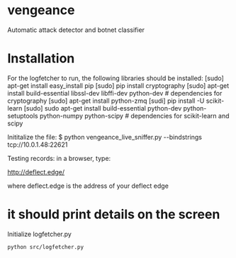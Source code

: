 # vengeance
Automatic attack detector and botnet classifier

Installation
============

For the logfetcher to run, the following libraries should be installed:
    [sudo] apt-get install easy_install pip
    [sudo] pip install cryptography
    [sudo] apt-get install build-essential libssl-dev libffi-dev python-dev
           # dependencies for cryptography
    [sudo] apt-get install python-zmq
    [sudi] pip install -U scikit-learn
    [sudo] sudo apt-get install build-essential python-dev python-setuptools python-numpy python-scipy
    	   # dependencies for scikit-learn and scipy
    
Inititalize the file:
 $ python vengeance_live_sniffer.py --bindstrings tcp://10.0.1.48:22621


Testing records: 
in a browser, type:

http://deflect.edge/

where deflect.edge is the address of your deflect edge

 # it should print details on the screen

 


Initialize logfetcher.py

    python src/logfetcher.py

